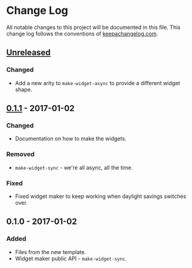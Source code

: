 # Change Log
All notable changes to this project will be documented in this file. This change log follows the conventions of [keepachangelog.com](http://keepachangelog.com/).

## [Unreleased]
### Changed
- Add a new arity to `make-widget-async` to provide a different widget shape.

## [0.1.1] - 2017-01-02
### Changed
- Documentation on how to make the widgets.

### Removed
- `make-widget-sync` - we're all async, all the time.

### Fixed
- Fixed widget maker to keep working when daylight savings switches over.

## 0.1.0 - 2017-01-02
### Added
- Files from the new template.
- Widget maker public API - `make-widget-sync`.

[Unreleased]: https://github.com/your-name/scratch/compare/0.1.1...HEAD
[0.1.1]: https://github.com/your-name/scratch/compare/0.1.0...0.1.1
